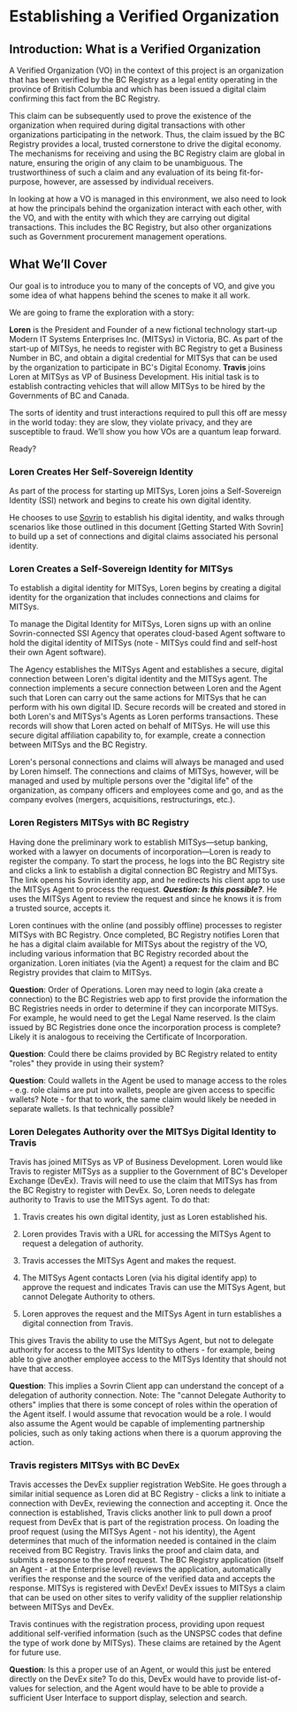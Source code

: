 # Establishing a Verified Organization

## Introduction: What is a Verified Organization

A Verified Organization (VO) in the context of this project is an organization that has been verified by the BC Registry as a legal entity operating in the province of British Columbia and which has been issued a digital claim confirming this fact from the BC Registry.

This claim can be subsequently used to prove the existence of the organization when required during digital transactions with other organizations participating in the network. Thus, the claim issued by the BC Registry provides a local, trusted cornerstone to drive the digital economy. The mechanisms for receiving and using the BC Registry claim are global in nature, ensuring the origin of any claim to be unambiguous. The trustworthiness of such a claim and any evaluation of its being fit-for-purpose, however, are assessed by individual receivers.

In looking at how a VO is managed in this environment, we also need to look at how the principals behind the organization interact with each other, with the VO, and with the entity with which they are carrying out digital transactions. This includes the BC Registry, but also other organizations such as Government procurement management operations.

## What We’ll Cover

Our goal is to introduce you to many of the concepts of VO, and give you some idea of what happens behind the scenes to make it all work.

We are going to frame the exploration with a story:

**Loren** is the President and Founder of a new fictional technology start-up Modern IT Systems Enterprises Inc. (MITSys) in Victoria, BC. As part of the start-up of MITSys, he needs to register with BC Registry to get a Business Number in BC, and obtain a digital credential for MITSys that can be used by the organization to participate in BC's Digital Economy. **Travis** joins Loren at MITSys as VP of Business Development. His initial task is to establish contracting vehicles that will allow MITSys to be hired by the Governments of BC and Canada.

The sorts of identity and trust interactions required to pull this off are messy in the world today: they are slow, they violate privacy, and they are susceptible to fraud. We’ll show you how VOs are a quantum leap forward.

Ready?

### Loren Creates Her Self-Sovereign Identity

As part of the process for starting up MITSys, Loren joins a Self-Sovereign Identity (SSI) network and begins to create his own digital identity.

He chooses to use [Sovrin](sovrin.org) to establish his digital identity, and walks through scenarios like those outlined in this document [Getting Started With Sovrin] to build up a set of connections and digital claims associated his personal identity.

### Loren Creates a Self-Sovereign Identity for MITSys

To establish a digital identity for MITSys, Loren begins by creating a digital identity for the organization that includes connections and claims for MITSys.

To manage the Digital Identity for MITSys, Loren signs up with an online Sovrin-connected SSI Agency that operates cloud-based Agent software to hold the digital identity of MITSys (note - MITSys could find and self-host their own Agent software).

The Agency establishes the MITSys Agent and establishes a secure, digital connection between Loren's digital identity and the MITSys agent. The connection implements a secure connection between Loren and the Agent such that Loren can carry out the same actions for MITSys that he can perform with his own digital ID. Secure records will be created and stored in both Loren's and MITSys's Agents as Loren performs transactions. These records will show that Loren acted on behalf of MITSys. He will use this secure digital affiliation capability to, for example, create a connection between MITSys and the BC Registry.

Loren's personal connections and claims will always be managed and used by Loren himself. The connections and claims of MITSys, however, will be managed and used by multiple persons over the "digital life" of the organization, as company officers and employees come and go, and as the company evolves (mergers, acquisitions, restructurings, etc.).

### Loren Registers MITSys with BC Registry

Having done the preliminary work to establish MITSys—setup banking, worked with a lawyer on documents of incorporation—Loren is ready to register the company. To start the process, he logs into the BC Registry site and clicks a link to establish a digital connection BC Registry and MITSys. The link opens his Sovrin identity app, and he redirects his client app to use the MITSys Agent to process the request. **_Question: Is this possible?_**. He uses the MITSys Agent to review the request and since he knows it is from a trusted source, accepts it.

Loren continues with the online (and possibly offline) processes to register MITSys with BC Registry. Once completed, BC Registry notifies Loren that he has a digital claim available for MITSys about the registry of the VO, including various information that BC Registry recorded about the organization. Loren initiates (via the Agent) a request for the claim and BC Registry provides that claim to MITSys.

**Question**: Order of Operations. Loren may need to login (aka create a connection) to the BC Registries web app to first provide the information the BC Registries needs in order to determine if they can incorporate MITSys. For example, he would need to get the Legal Name reserved. Is the claim issued by BC Registries done once the incorporation process is complete? Likely it is analogous to receiving the Certificate of Incorporation.

**Question**: Could there be claims provided by BC Registry related to entity "roles" they provide in using their system?

**Question**: Could wallets in the Agent be used to manage access to the roles - e.g. role claims are put into wallets, people are given access to specific wallets?  Note - for that to work, the same claim would likely be needed in separate wallets.  Is that technically possible?

### Loren Delegates Authority over the MITSys Digital Identity to Travis

Travis has joined MITSys as VP of Business Development. Loren would like Travis to register MITSys as a supplier to the Government of BC's Developer Exchange (DevEx). Travis will need to use the claim that MITSys has from the BC Registry to register with DevEx. So, Loren needs to delegate authority to Travis to use the MITSys agent. To do that:

1. Travis creates his own digital identity, just as Loren established his.

2. Loren provides Travis with a URL for accessing the MITSys Agent to request a delegation of authority.

3. Travis accesses the MITSys Agent and makes the request.

4. The MITSys Agent contacts Loren (via his digital identify app) to approve the request and indicates Travis can use the MITSys Agent, but cannot Delegate Authority to others.

5. Loren approves the request and the MITSys Agent in turn establishes a digital connection from Travis.

This gives Travis the ability to use the MITSys Agent, but not to delegate authority for access to the MITSys Identity to others - for example, being able to give another employee access to the MITSys Identity that should not have that access.

**Question**: This implies a Sovrin Client app can understand the concept of a delegation of authority connection. Note: The "cannot Delegate Authority to others" implies that there is some concept of roles within the operation of the Agent itself. I would assume that revocation would be a role. I would also assume the Agent would be capable of implementing partnership policies, such as only taking actions when there is a quorum approving the action.

### Travis registers MITSys with BC DevEx

Travis accesses the DevEx supplier registration WebSite. He goes through a similar initial sequence as Loren did at BC Registry - clicks a link to initiate a connection with DevEx, reviewing the connection and accepting it. Once the connection is established, Travis clicks another link to pull down a proof request from DevEx that is part of the registration process. On loading the proof request (using the MITSys Agent - not his identity), the Agent determines that much of the information needed is contained in the claim received from BC Registry. Travis links the proof and claim data, and submits a response to the proof request. The BC Registry application (itself an Agent - at the Enterprise level) reviews the application, automatically verifies the response and the source of the verified data and accepts the response. MITSys is registered with DevEx! DevEx issues to MITSys a claim that can be used on other sites to verify validity of the supplier relationship between MITSys and DevEx.

Travis continues with the registration process, providing upon request additional self-verified information (such as the UNSPSC codes that define the type of work done by MITSys). These claims are retained by the Agent for future use.

**Question**: Is this a proper use of an Agent, or would this just be entered directly on the DevEx site? To do this, DevEx would have to provide list-of-values for selection, and the Agent would have to be able to provide a sufficient User Interface to support display, selection and search.

